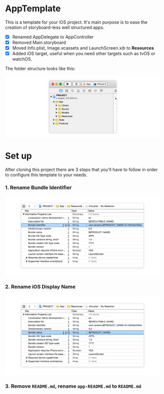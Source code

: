 # AppTemplate

This is a template for your iOS project. It's main purpose is to ease the creation of storyboard-less well structured apps.

- [x] Renamed AppDelegate to AppController
- [x] Removed Main.storyboard
- [x] Moved Info.plist, Image.xcassets and LaunchScreen.xib to **Resources**
- [x] Added iOS target, useful when you need other targets such as tvOS or watchOS.

The folder structure looks like this:

![folder structure](https://raw.githubusercontent.com/3lvis/AppTemplate/master/GitHub/project-structure-2.png)

# Set up

After cloning this project there are 3 steps that you'll have to follow in order to configure this template to your needs.

### 1. Rename Bundle Identifier

![Bundle indentifier](https://raw.githubusercontent.com/3lvis/AppTemplate/master/GitHub/step-2-rename-bundle-2.png)

### 2. Rename iOS Display Name

![Bundle name](https://raw.githubusercontent.com/3lvis/AppTemplate/master/GitHub/step-3-rename-display-name-2.png)

### 3. Remove `README.md`, rename `app-README.md` to `README.md`
